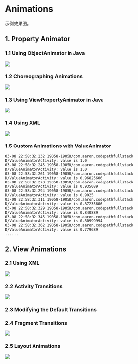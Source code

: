 # Animations
示例效果图。

## 1. Property Animator

### 1.1 Using ObjectAnimator in Java

![](screenshot/12.gif)

### 1.2 Choreographing Animations

![](screenshot/13.gif)

### 1.3 Using ViewPropertyAnimator in Java

![](screenshot/14.gif)

### 1.4 Using XML

![](screenshot/15.gif)

### 1.5 Custom Animations with ValueAnimator

```
03-08 22:58:32.232 19058-19058/com.aaron.codepathfullstack D/ValueAnimatorActivity: value is 1.0
03-08 22:58:32.245 19058-19058/com.aaron.codepathfullstack D/ValueAnimatorActivity: value is 1.0
03-08 22:58:32.261 19058-19058/com.aaron.codepathfullstack D/ValueAnimatorActivity: value is 0.96825606
03-08 22:58:32.278 19058-19058/com.aaron.codepathfullstack D/ValueAnimatorActivity: value is 0.935089
03-08 22:58:32.294 19058-19058/com.aaron.codepathfullstack D/ValueAnimatorActivity: value is 0.9025
03-08 22:58:32.311 19058-19058/com.aaron.codepathfullstack D/ValueAnimatorActivity: value is 0.87235606
03-08 22:58:32.329 19058-19058/com.aaron.codepathfullstack D/ValueAnimatorActivity: value is 0.840889
03-08 22:58:32.345 19058-19058/com.aaron.codepathfullstack D/ValueAnimatorActivity: value is 0.80999994
03-08 22:58:32.362 19058-19058/com.aaron.codepathfullstack D/ValueAnimatorActivity: value is 0.779689
......
```

## 2. View Animations

### 2.1 Using XML

![](screenshot/20.gif)

### 2.2 Activity Transitions

![](screenshot/17.gif)

### 2.3 Modifying the Default Transitions

### 2.4 Fragment Transitions

![](screenshot/18.gif)

### 2.5 Layout Animations

![](screenshot/19.gif)
